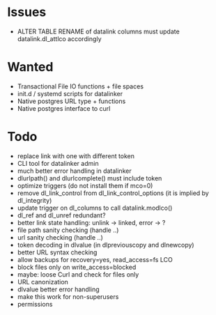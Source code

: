 Issues
======
- ALTER TABLE RENAME of datalink columns must update datalink.dl_attlco accordingly

Wanted
=======
- Transactional File IO functions + file spaces
- init.d / systemd scripts for datalinker
- Native postgres URL type + functions
- Native postgres interface to curl

Todo
====
- replace link with one with different token
- CLI tool for datalinker admin
- much better error handling in datalinker
- dlurlpath() and dlurlcomplete() must include token
- optimize triggers (do not install them if mco=0)
- remove dl_link_control from dl_link_control_options (it is implied by dl_integrity)
- update trigger on dl_columns to call datalink.modlco()
- dl_ref and dl_unref redundant?
- better link state handling: unlink -> linked, error -> ?
- file path sanity checking (handle ..)
- url sanity checking (handle ..)
- token decoding in dlvalue (in dlpreviouscopy and dlnewcopy)
- better URL syntax checking
- allow backups for recovery=yes, read_access=fs LCO
- block files only on write_access=blocked
- maybe: loose Curl and check for files only
- URL canonization
- dlvalue better error handling
- make this work for non-superusers
- permissions
